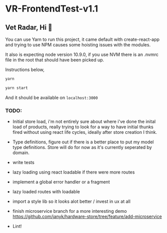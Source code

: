 # VR-FrontendTest-v1.1
## Vet Radar, Hi 👋

You can use Yarn to run this project, it came default with create-react-app and trying to use NPM causes some hoisting issues with the modules.

It also is expecting node version 10.9.0, if you use NVM there is an .nvmrc file in the root that should have been picked up.

Instructions below, 
```js
yarn

yarn start
```

And it should be available on `localhost:3000`

### TODO: 

- Initial store load, i'm not entirely sure about where i've done the inital load of products, really trying to look for a way to have initial thunks fired without using react life cycles, ideally after store creation I think.

- Type definitions, figure out if there is a better place to put my model type definitions. Store will do for now as it's currently seperated by domain.

- write tests

- lazy loading using react loadable if there were more routes

- implement a global error handler or a fragment

- lazy loaded routes with loadable

- import a style lib so it looks alot better / invest in ux at all

- finish microservice branch for a more interesting demo https://github.com/janyk/hardware-store/tree/feature/add-microservice

- Lint!
